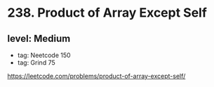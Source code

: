 # 238. Product of Array Except Self
## level: Medium

- tag: Neetcode 150
- tag: Grind 75

https://leetcode.com/problems/product-of-array-except-self/
